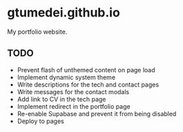 # gtumedei.github.io

My portfolio website.

## TODO

- Prevent flash of unthemed content on page load
- Implement dynamic system theme
- Write descriptions for the tech and contact pages
- Write messages for the contact modals
- Add link to CV in the tech page
- Implement redirect in the portfolio page
- Re-enable Supabase and prevent it from being disabled
- Deploy to pages
